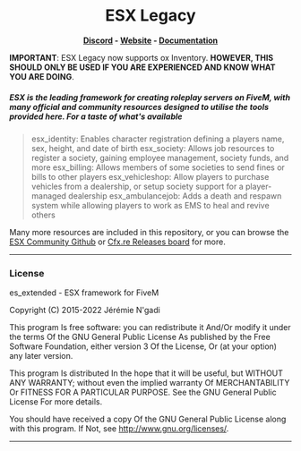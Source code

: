 <h1 align='center'>ESX Legacy</a></h1><p align='center'><b><a href='https://discord.esx-framework.org/'>Discord</a> - <a href='https://esx-framework.org/'>Website</a> - <a href='https://docs.esx-framework.org/legacy/installation'>Documentation</a></b></h5>

**IMPORTANT**: ESX Legacy now supports ox Inventory. **HOWEVER, THIS SHOULD ONLY BE USED IF YOU ARE EXPERIENCED AND KNOW WHAT YOU ARE DOING**.

##### ESX is the leading framework for creating roleplay servers on FiveM, with many official and community resources designed to utilise the tools provided here. For a taste of what's available

> esx_identity: Enables character registration defining a players name, sex, height, and date of birth
> esx_society: Allows job resources to register a society, gaining employee management, society funds, and more
> esx_billing: Allows members of some societies to send fines or bills to other players
> esx_vehicleshop: Allow players to purchase vehicles from a dealership, or setup society support for a player-managed dealership
> esx_ambulancejob: Adds a death and respawn system while allowing players to work as EMS to heal and revive others

Many more resources are included in this repository, or you can browse the [ESX Community Github](https://github.com/esx-community/) or [Cfx.re Releases board](https://forum.cfx.re/tag/esx) for more.

<hr>

### License

es_extended - ESX framework for FiveM

Copyright (C) 2015-2022  Jérémie N'gadi

This program Is free software: you can redistribute it And/Or modify it under the terms Of the GNU General Public License As published by the Free Software Foundation, either version 3 Of the License, Or (at your option) any later version.

This program Is distributed In the hope that it will be useful, but WITHOUT ANY WARRANTY; without even the implied warranty Of MERCHANTABILITY Or FITNESS FOR A PARTICULAR PURPOSE. See the GNU General Public License For more details.

You should have received a copy Of the GNU General Public License along with this program. If Not, see <http://www.gnu.org/licenses/>.

<hr>
